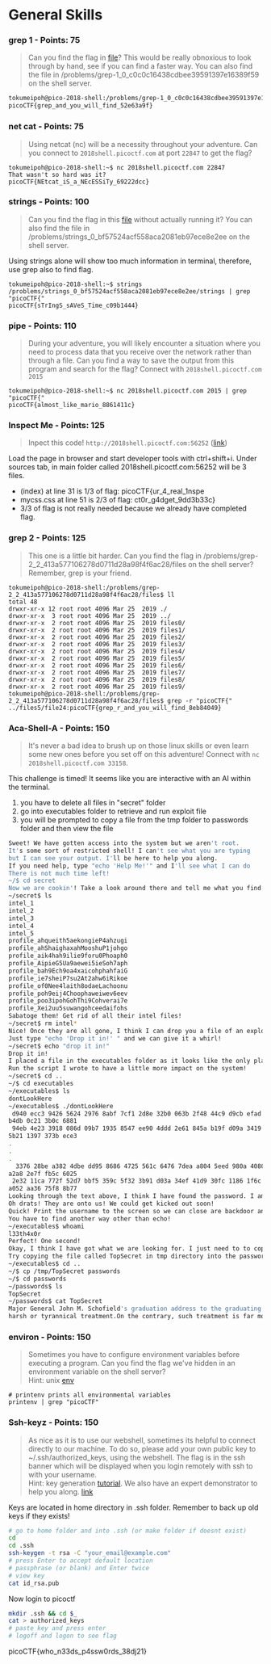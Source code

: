 # General Skills



### **grep 1 - Points: 75**

> Can you find the flag in [file](https://2018shell.picoctf.com/static/805ac70722810caa0b1c02bc88ef68d8/file)? This would be really obnoxious to look through by hand, see if you can find a faster way. You can also find the file in /problems/grep-1\_0\_c0c0c16438cdbee39591397e16389f59 on the shell server.

```bash
tokumeipoh@pico-2018-shell:/problems/grep-1_0_c0c0c16438cdbee39591397e16389f59$ cat file | grep "picoCTF{"
picoCTF{grep_and_you_will_find_52e63a9f}
```

### **net cat - Points: 75**

> Using netcat \(nc\) will be a necessity throughout your adventure. Can you connect to `2018shell.picoctf.com` at port `22847` to get the flag?

```text
tokumeipoh@pico-2018-shell:~$ nc 2018shell.picoctf.com 22847
That wasn't so hard was it?
picoCTF{NEtcat_iS_a_NEcESSiTy_69222dcc}
```



### **strings - Points: 100**

> Can you find the flag in this [file](https://2018shell.picoctf.com/static/e78981e684a62559baaef12a27f0e918/strings) without actually running it? You can also find the file in /problems/strings\_0\_bf57524acf558aca2081eb97ece8e2ee on the shell server.

Using strings alone will show too much information in terminal, therefore, use grep also to find flag.

```text
tokumeipoh@pico-2018-shell:~$ strings /problems/strings_0_bf57524acf558aca2081eb97ece8e2ee/strings | grep 
"picoCTF{"
picoCTF{sTrIngS_sAVeS_Time_c09b1444}
```

### **pipe - Points: 110**

> During your adventure, you will likely encounter a situation where you need to process data that you receive over the network rather than through a file. Can you find a way to save the output from this program and search for the flag? Connect with `2018shell.picoctf.com 2015`

```text
tokumeipoh@pico-2018-shell:~$ nc 2018shell.picoctf.com 2015 | grep "picoCTF{"
picoCTF{almost_like_mario_8861411c}
```

### **Inspect Me - Points: 125**

> Inpect this code! `http://2018shell.picoctf.com:56252` \([link](http://2018shell.picoctf.com:56252/)\)

Load the page in browser and start developer tools with ctrl+shift+i. Under sources tab, in main folder called 2018shell.picoctf.com:56252 will be 3 files.   
- \(index\) at line 31 is 1/3 of flag: picoCTF{ur\_4\_real\_1nspe  
- mycss.css at line 51 is 2/3 of flag: ct0r\_g4dget\_9dd3b33c}  
- 3/3 of flag is not really needed because we already have completed flag.

### **grep 2 - Points: 125**

> This one is a little bit harder. Can you find the flag in /problems/grep-2\_2\_413a577106278d0711d28a98f4f6ac28/files on the shell server? Remember, grep is your friend.

```text
tokumeipoh@pico-2018-shell:/problems/grep-2_2_413a577106278d0711d28a98f4f6ac28/files$ ll
total 48
drwxr-xr-x 12 root root 4096 Mar 25  2019 ./     
drwxr-xr-x  3 root root 4096 Mar 25  2019 ../    
drwxr-xr-x  2 root root 4096 Mar 25  2019 files0/
drwxr-xr-x  2 root root 4096 Mar 25  2019 files1/
drwxr-xr-x  2 root root 4096 Mar 25  2019 files2/
drwxr-xr-x  2 root root 4096 Mar 25  2019 files3/
drwxr-xr-x  2 root root 4096 Mar 25  2019 files4/
drwxr-xr-x  2 root root 4096 Mar 25  2019 files5/
drwxr-xr-x  2 root root 4096 Mar 25  2019 files6/
drwxr-xr-x  2 root root 4096 Mar 25  2019 files7/
drwxr-xr-x  2 root root 4096 Mar 25  2019 files8/
drwxr-xr-x  2 root root 4096 Mar 25  2019 files9/
tokumeipoh@pico-2018-shell:/problems/grep-2_2_413a577106278d0711d28a98f4f6ac28/files$ grep -r "picoCTF{" 
../files5/file24:picoCTF{grep_r_and_you_will_find_8eb84049}
```

### **Aca-Shell-A - Points: 150**

> It's never a bad idea to brush up on those linux skills or even learn some new ones before you set off on this adventure! Connect with `nc 2018shell.picoctf.com 33158`.

This challenge is timed! It seems like you are interactive with an AI within the terminal.   
1. you have to delete all files in "secret" folder  
2. go into executables folder to retrieve and run exploit file  
3. you will be prompted to copy a file from the tmp folder to passwords folder and then view the file

```bash
Sweet! We have gotten access into the system but we aren't root.
It's some sort of restricted shell! I can't see what you are typing
but I can see your output. I'll be here to help you along.
If you need help, type "echo 'Help Me!'" and I'll see what I can do
There is not much time left!
~/$ cd secret
Now we are cookin'! Take a look around there and tell me what you find!
~/secret$ ls
intel_1
intel_2
intel_3
intel_4
intel_5
profile_ahqueith5aekongieP4ahzugi
profile_ahShaighaxahMooshuP1johgo
profile_aik4hah9ilie9foru0Phoaph0
profile_AipieG5Ua9aewei5ieSoh7aph
profile_bah9Ech9oa4xaicohphahfaiG
profile_ie7sheiP7su2At2ahw6iRikoe
profile_of0Nee4laith8odaeLachoonu
profile_poh9eij4Choophaweiwev6eev
profile_poo3ipohGohThi9Cohverai7e
profile_Xei2uu5suwangohceedaifohs
Sabatoge them! Get rid of all their intel files!
~/secret$ rm intel*
Nice! Once they are all gone, I think I can drop you a file of an exploit!
Just type "echo 'Drop it in!' " and we can give it a whirl!
~/secret$ echo "drop it in!"
Drop it in!
I placed a file in the executables folder as it looks like the only place we can execute from!
Run the script I wrote to have a little more impact on the system!
~/secret$ cd ..
~/$ cd executables
~/executables$ ls
dontLookHere
~/executables$ ./dontLookHere          
 d940 ecc3 9426 5624 2976 8abf 7cf1 2d8e 32b0 063b 2f48 44c9 d9cb efad b644 a481 3e24 0536 7b7e dcf8 c2c2
b4db 0c21 3b0c 6881
 94eb 4e23 3918 086d 09b7 1935 8547 ee90 4ddd 2e61 845a b19f d09a 3419 c1dc c74e f2a7 c29e 971e 3342 5d3f
5b21 1397 373b ece3
.
.
.
  3376 28be a382 4dbe dd95 8686 4725 561c 6476 7dea a804 5eed 980a 4080 6319 758c d616 3aa1 c108 26ac e6c2
a2a8 2e7f fb5c 6025
 2e32 11ca 772f 52d7 bbf5 359c 5f32 3b91 d03a 34ef 41d9 30fc 1186 1f6c b6c0 6d57 fb76 9238 45e7 5755 c4d7
a052 aa36 75f8 8b77
Looking through the text above, I think I have found the password. I am just having trouble with a usernae.
Oh drats! They are onto us! We could get kicked out soon!
Quick! Print the username to the screen so we can close are backdoor and log into the account directly!
You have to find another way other than echo!
~/executables$ whoami
l33th4x0r
Perfect! One second!
Okay, I think I have got what we are looking for. I just need to to copy the file to a place we can read.
Try copying the file called TopSecret in tmp directory into the passwords folder.
~/executables$ cd ..
~/$ cp /tmp/TopSecret passwords
~/$ cd passwords
~/passwords$ ls
TopSecret
~/passwords$ cat TopSecret
Major General John M. Schofield's graduation address to the graduating class of 1879 at West Point is as follows: The discipline which makes the soldiers of a free country reliable in battle is not to be gained by harlh or tyrannical treatment.On the contrary, such treatment is far more likely to destroy than to make an army.It is possible to impart instruction and give commands in such a manner and such a tone of voice as to insplows: The discipline which makes the soldiers of a free country reliable in battle is not to be gained by hnot fail to excite strong resentment and a desire to disobey.The one mode or other of dealing with subordinatea springs from a corresponding spirit in the breast of the commander.He who feels the respect which is due to others, cannot fail to inspire in them respect for himself, while he who feels,and hence manifests disrespe~/$ cd passwords~/passwords$ lsTopSecret~/passwords$ cat TopSecretMajor General John M. Schofield's graduation address to the graduating class of 1879 at West Point is as follows: The discipline which makes the soldiers of a free country reliable in battle is not to be gained by 
harsh or tyrannical treatment.On the contrary, such treatment is far more likely
```

### **environ - Points: 150**

> Sometimes you have to configure environment variables before executing a program. Can you find the flag we've hidden in an environment variable on the shell server?  
> Hint:  unix [env](https://www.tutorialspoint.com/unix/unix-environment.htm)

```text
# printenv prints all environmental variables
printenv | grep "picoCTF"
```

### **Ssh-keyz - Points: 150**

> As nice as it is to use our webshell, sometimes its helpful to connect directly to our machine. To do so, please add your own public key to ~/.ssh/authorized\_keys, using the webshell. The flag is in the ssh banner which will be displayed when you login remotely with ssh to with your username.  
> Hint: key generation [tutorial](https://confluence.atlassian.com/bitbucketserver/creating-ssh-keys-776639788.html). We also have an expert demonstrator to help you along. [link](https://www.youtube.com/watch?v=3CN65ccfllU&list=PLJ_vkrXdcgH-lYlRV8O-kef2zWvoy79yP&index=4)

Keys are located in home directory in .ssh folder. Remember to back up old keys if they exists!

```bash
# go to home folder and into .ssh (or make folder if doesnt exist)
cd
cd .ssh
ssh-keygen -t rsa -C "your_email@example.com"
# press Enter to accept default location
# passphrase (or blank) and Enter twice
# view key
cat id_rsa.pub
```

Now login to picoctf

```bash
mkdir .ssh && cd $_
cat > authorized_keys
# paste key and press enter
# logoff and logon to see flag
```

picoCTF{who\_n33ds\_p4ssw0rds\_38dj21}

